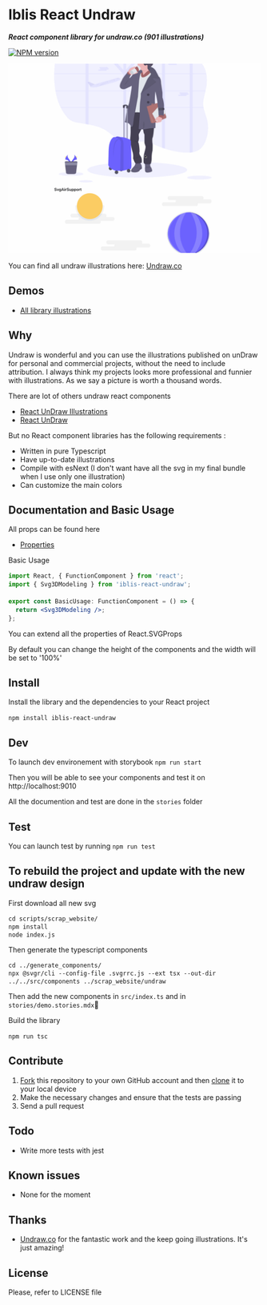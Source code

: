 # Iblis React Undraw

_**React component library for undraw.co (901 illustrations)**_

[![NPM version](https://badge.fury.io/js/iblis-react-undraw.svg)](https://www.npmjs.com/package/iblis-react-undraw)

![Example](./screenshots/iblis-react-undraw.gif)

You can find all undraw illustrations here: [Undraw.co](https://undraw.co/illustrations)

## Demos

- [All library illustrations](https://vdelacou.github.io/iblis-react-undraw/iframe.html?id=iblis-react-undraw--page&viewMode=docs)

## Why

Undraw is wonderful and you can use the illustrations published on unDraw for personal and commercial projects, without the need to include attribution.
I always think my projects looks more professional and funnier with illustrations. As we say a picture is worth a thousand words.

There are lot of others undraw react components

- [React UnDraw Illustrations](https://www.npmjs.com/package/react-undraw-illustrations)
- [React UnDraw](https://www.npmjs.com/package/react-undraw)

But no React component libraries has the following requirements :

- Written in pure Typescript
- Have up-to-date illustrations
- Compile with esNext (I don't want have all the svg in my final bundle when I use only one illustration)
- Can customize the main colors

## Documentation and Basic Usage

All props can be found here

- [Properties](https://vdelacou.github.io/iblis-react-undraw/iframe.html?id=iblis-react-undraw-props--page&viewMode=docs)

Basic Usage

```jsx
import React, { FunctionComponent } from 'react';
import { Svg3DModeling } from 'iblis-react-undraw';

export const BasicUsage: FunctionComponent = () => {
  return <Svg3DModeling />;
};
```

You can extend all the properties of React.SVGProps<SVGSVGElement>

By default you can change the height of the components and the width will be set to '100%'

## Install

Install the library and the dependencies to your React project

`npm install iblis-react-undraw`

## Dev

To launch dev environement with storybook `npm run start`

Then you will be able to see your components and test it on http://localhost:9010

All the documention and test are done in the `stories` folder

## Test

You can launch test by running `npm run test`

## To rebuild the project and update with the new undraw design

First download all new svg

```
cd scripts/scrap_website/
npm install
node index.js
```

Then generate the typescript components

```
cd ../generate_components/
npx @svgr/cli --config-file .svgrrc.js --ext tsx --out-dir ../../src/components ../scrap_website/undraw
```

Then add the new components in `src/index.ts` and in `stories/demo.stories.mdx`

Build the library

`npm run tsc`

## Contribute

1.  [Fork](https://help.github.com/articles/fork-a-repo/) this repository to your own GitHub account and then [clone](https://help.github.com/articles/cloning-a-repository/) it to your local device
2.  Make the necessary changes and ensure that the tests are passing
3.  Send a pull request

## Todo

- Write more tests with jest

## Known issues

- None for the moment

## Thanks

- [Undraw.co](https://undraw.co) for the fantastic work and the keep going illustrations. It's just amazing!

## License

Please, refer to LICENSE file
